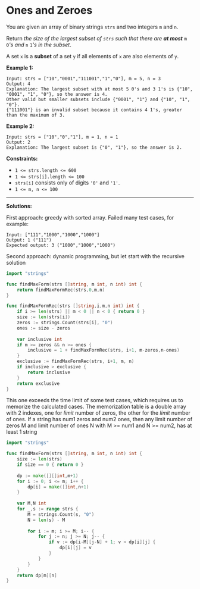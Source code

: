 # Ones and Zeroes

You are given an array of binary strings  `strs`  and two integers  `m`  and  `n`.

Return  _the size of the largest subset of  `strs`  such that there are  **at most**_ `m`  `0`_'s and_ `n`  `1`_'s in the subset_.

A set  `x`  is a  **subset**  of a set  `y`  if all elements of  `x`  are also elements of  `y`.

**Example 1:**

	Input: strs = ["10","0001","111001","1","0"], m = 5, n = 3
	Output: 4
	Explanation: The largest subset with at most 5 0's and 3 1's is {"10", "0001", "1", "0"}, so the answer is 4.
	Other valid but smaller subsets include {"0001", "1"} and {"10", "1", "0"}.
	{"111001"} is an invalid subset because it contains 4 1's, greater than the maximum of 3.

**Example 2:**

	Input: strs = ["10","0","1"], m = 1, n = 1
	Output: 2
	Explanation: The largest subset is {"0", "1"}, so the answer is 2.

**Constraints:**

-   `1 <= strs.length <= 600`
-   `1 <= strs[i].length <= 100`
-   `strs[i]`  consists only of digits  `'0'`  and  `'1'`.
-   `1 <= m, n <= 100`

----------

**Solutions:**

First approach: greedy with sorted array. Failed many test cases, for example:
```
Input: ["111","1000","1000","1000"]
Output: 1 ("111")
Expected output: 3 ("1000","1000","1000")
```
Second approach: dynamic programming, but let start with the recursive solution
```go
import "strings"

func findMaxForm(strs []string, m int, n int) int {
    return findMaxFormRec(strs,0,m,n)
}

func findMaxFormRec(strs []string,i,m,n int) int {
    if i >= len(strs) || m < 0 || n < 0 { return 0 }
    size := len(strs[i])
    zeros := strings.Count(strs[i], "0")
    ones := size - zeros
    
    var inclusive int
    if m >= zeros && n >= ones {
        inclusive = 1 + findMaxFormRec(strs, i+1, m-zeros,n-ones)
    }
    exclusive := findMaxFormRec(strs, i+1, m, n)
    if inclusive > exclusive {
        return inclusive
    }
    return exclusive
}
```

This one exceeds the time limit of some test cases, which requires us to memorize the calculated cases.
The memorization table is a double array with 2 indexes, one for *limit* number of zeros, the other for the *limit* number of ones.
If a string has num1 zeros and num2 ones, then any limit number of zeros M and limit number of ones N with M >= num1 and N >= num2, has at least 1 string

```go
import "strings"

func findMaxForm(strs []string, m int, n int) int {
    size := len(strs)
    if size == 0 { return 0 }
    
    dp := make([][]int,m+1)
    for i := 0; i <= m; i++ {
        dp[i] = make([]int,n+1)
    }
    
    var M,N int
    for _,s := range strs {
        M = strings.Count(s, "0")
        N = len(s) - M
        
        for i := m; i >= M; i-- {
            for j := n; j >= N; j-- {
                if v := dp[i-M][j-N] + 1; v > dp[i][j] {
                    dp[i][j] = v
                }
            }
        }
    }
    return dp[m][n]
}
```